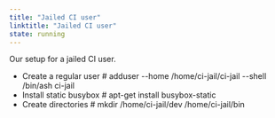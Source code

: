 ```yaml
---
title: "Jailed CI user"
linktitle: "Jailed CI user"
state: running
---
```


Our setup for a jailed CI user.

- Create a regular user
    \# adduser --home /home/ci-jail/ci-jail --shell /bin/ash ci-jail
- Install static busybox
    \# apt-get install busybox-static
- Create directories
    \# mkdir /home/ci-jail/dev /home/ci-jail/bin